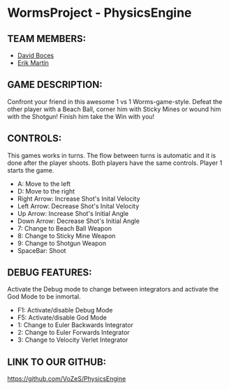 # WormsProject - PhysicsEngine
## TEAM MEMBERS:

  * [David Boces](https://github.com/VoZeS) 
  * [Erik Martín](https://github.com/eriik1212)

## GAME DESCRIPTION:
  
  Confront your friend in this awesome 1 vs 1 Worms-game-style. Defeat the other player with a Beach Ball, corner him with Sticky Mines or wound him with the Shotgun! Finish him take the Win with you!
 
## CONTROLS:
This games works in turns. The flow between turns is automatic and it is done after the player shoots. Both players have the same controls. Player 1 starts the game.

* A: Move to the left
* D: Move to the right
* Right Arrow: Increase Shot's Inital Velocity
* Left Arrow: Decrease Shot's Inital Velocity
* Up Arrow: Increase Shot's Initial Angle
* Down Arrow: Decrease Shot's Initial Angle
* 7: Change to Beach Ball Weapon
* 8: Change to Sticky Mine Weapon
* 9: Change to Shotgun Weapon
* SpaceBar: Shoot
  
## DEBUG FEATURES:
Activate the Debug mode to change between integrators and activate the God Mode to be inmortal.

  * F1: Activate/disable Debug Mode
  * F5: Activate/disable God Mode
  * 1: Change to Euler Backwards Integrator
  * 2: Change to Euler Forwards Integrator
  * 3: Change to Velocity Verlet Integrator

## LINK TO OUR GITHUB:

https://github.com/VoZeS/PhysicsEngine
